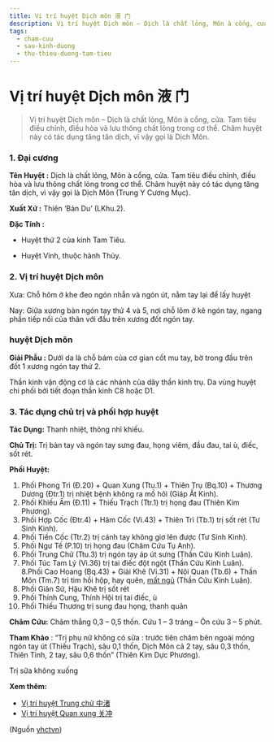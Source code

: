 ```yaml
---
title: Vị trí huyệt Dịch môn 液 门
description: Vị trí huyệt Dịch môn – Dịch là chất lỏng, Môn à cổng, cửa. Tam tiêu điều chỉnh, điều hòa và lưu thông chất lỏng trong cơ thể. Châm huyệt này có tác dụng tăng tân dịch, vì vậy gọi là Dịch Môn.
tags:
  - cham-cuu
  - sau-kinh-duong
  - thu-thieu-duong-tam-tieu
---
```


# Vị trí huyệt Dịch môn 液 门 

> Vị trí huyệt Dịch môn – Dịch là chất lỏng, Môn à cổng, cửa. Tam tiêu điều chỉnh, điều hòa và lưu thông chất lỏng trong cơ thể. Châm huyệt này có tác dụng tăng tân dịch, vì vậy gọi là Dịch Môn.

### 1. Đại cương

**Tên Huyệt :** Dịch là chất lỏng, Môn à cổng, cửa. Tam tiêu điều chỉnh, điều hòa và lưu thông chất lỏng trong cơ thể. Châm huyệt này có tác dụng tăng tân dịch, vì vậy gọi là Dịch Môn (Trung Y Cương Mục).

**Xuất Xứ :** Thiên ‘Bản Du’ (LKhu.2).

**Đặc Tính :**

+ Huyệt thứ 2 của kinh Tam Tiêu.

+ Huyệt Vinh, thuộc hành Thủy.

### 2. Vị trí huyệt Dịch môn

Xưa: Chỗ hõm ở khe đeo ngón nhẫn và ngón út, nằm tay lại để lấy huyệt

Nay: Giữa xương bàn ngón tay thứ 4 và 5, nơi chỗ lõm ở kẽ ngón tay, ngang phần tiếp nối của thân với đầu trên xương đốt ngón tay.

### huyệt Dịch môn

**Giải Phẫu :** Dưới da là chỗ bám của cơ gian cốt mu tay, bờ trong đầu trên đốt 1 xương ngón tay thứ 2.

Thần kinh vận động cơ là các nhánh của dây thần kinh trụ. Da vùng huyệt chi phối bởi tiết đoạn thần kinh C8 hoặc D1.

### 3. Tác dụng chủ trị và phối hợp huyệt

**Tác Dụng:** Thanh nhiệt, thông nhĩ khiếu.

**Chủ Trị:** Trị bàn tay và ngón tay sưng đau, họng viêm, đầu đau, tai ù, điếc, sốt rét.

**Phối Huyệt:**

1. Phối Phong Trì (Đ.20) + Quan Xung (Ttu.1) + Thiên Trụ (Bq.10) + Thương Dương (Đtr.1) trị nhiệt bệnh không ra mồ hôi (Giáp Ất Kinh).
2. Phối Khiếu Âm (Đ.11) + Thiếu Trạch (Ttr.1) trị họng đau (Thiên Kim Phương).
3. Phối Hợp Cốc (Đtr.4) + Hãm Cốc (Vi.43) + Thiên Trì (Tb.1) trị sốt rét (Tư Sinh Kinh).
4. Phối Tiền Cốc (Ttr.2) trị cánh tay không giơ lên được (Tư Sinh Kinh).
5. Phối Ngư Tế (P.10) trị họng đau (Châm Cứu Tụ Anh).
6. Phối Trung Chử (Ttu.3) trị ngón tay áp út sưng (Thần Cứu Kinh Luân).
7. Phối Túc Tam Lý (Vi.36) trị tai điếc đột ngột (Thần Cứu Kinh Luân). 8.Phối Cao Hoang (Bq.43) + Giải Khê (Vi.31) + Nội Quan (Tb.6) + Thần Môn (Tm.7) trị tim hồi hộp, hay quên, [mất ngủ](/yhctvn/chung-mat-ngu-theo-dong-y) (Thần Cứu Kinh Luân).
8. Phối Giản Sử, Hậu Khê trị sốt rét
9. Phối Thính Cung, Thính Hội trị tai điếc, ù
10. Phối Thiếu Thương trị sung đau họng, thanh quản

**Châm Cứu:** Châm thẳng 0,3 – 0,5 thốn. Cứu 1 – 3 tráng – Ôn cứu 3 – 5 phút.

**Tham Khảo** : “Trị phụ nữ không có sữa : trước tiên châm bên ngoài móng ngón tay út (Thiếu Trạch), sâu 0,1 thốn, Dịch Môn cả 2 tay, sâu 0,3 thốn, Thiên Tỉnh, 2 tay, sâu 0,6 thốn” (Thiên Kim Dực Phương).

Trị sữa không xuống

**Xem thêm:**

* [Vị trí huyệt Trung chử 中渚](/yhctvn/vi-tri-huyet-trung-chu-%e4%b8%ad%e6%b8%9a)
* [Vị trí huyệt Quan xung 关冲](/yhctvn/vi-tri-huyet-quan-xung-%e5%85%b3%e5%86%b2)

(Nguồn <a href="https://yhctvn.com/vi-tri-huyet-dich-mon-液-门/" target="_blank">yhctvn</a>)
